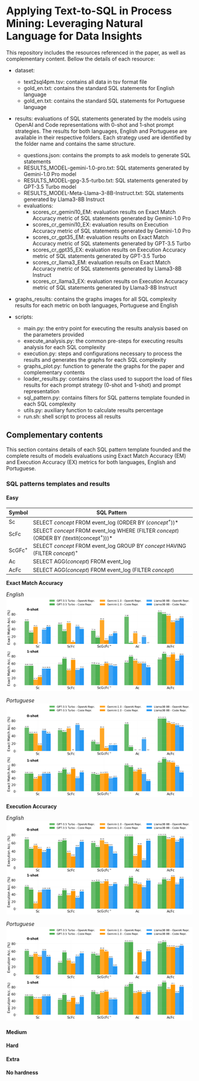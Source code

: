 # Applying Text-to-SQL in Process Mining: Leveraging Natural Language for Data Insights

This repository includes the resources referenced in the paper, as well as complementary content. Bellow the details of each resource:

- dataset: 
    - text2sql4pm.tsv: contains all data in tsv format file
    - gold_en.txt: contains the standard SQL statements for English language
    - gold_en.txt: contains the standard SQL statements for Portuguese language 

- results: evaluations of SQL statements generated by the models using OpenAI and Code representations with 0-shot and 1-shot prompt strategies. The results for both languages, English and Portuguese are available in their respective folders. Each strategy used are identified by the folder name and contains the same structure.
    - questions.json: contains the prompts to ask models to generate SQL statements
    - RESULTS_MODEL-gemini-1.0-pro.txt: SQL statements generated by Gemini-1.0 Pro model
    - RESULTS_MODEL-gpg-3.5-turbo.txt: SQL statements generated by GPT-3.5 Turbo model
    - RESULTS_MODEL-Meta-Llama-3-8B-Instruct.txt: SQL statements generated by Llama3-8B Instruct
    - evaluations:
        - scores_cr_gemini10_EM: evaluation results on Exact Match Accuracy metric of SQL statements generated by Gemini-1.0 Pro 
        - scores_cr_gemini10_EX: evaluation results on Execution Accuracy metric of SQL statements generated by Gemini-1.0 Pro 
        - scores_cr_gpt35_EM: evaluation results on Exact Match Accuracy metric of SQL statements generated by GPT-3.5 Turbo 
        - scores_cr_gpt35_EX: evaluation results on Execution Accuracy metric of SQL statements generated by GPT-3.5 Turbo 
        - scores_cr_llama3_EM: evaluation results on Exact Match Accuracy metric of SQL statements generated by Llama3-8B Instruct
        - scores_cr_llama3_EX: evaluation results on Execution Accuracy metric of SQL statements generated by Llama3-8B Instruct

- graphs_results: contains the graphs images for all SQL complexity results for each metric on both languages, Portuguese and English

- scripts:
    - main.py: the entry point for executing the results analysis based on the parameters provided
    - execute_analysis.py: the common pre-steps for executing results analysis for each SQL complexity
    - execution.py: steps and configurations necessary to process the results and generates the graphs for each SQL complexity
    - graphs_plot.py: function to generate the graphs for the paper and complementary contents
    - loader_results.py: contains the class used to support the load of files results for each prompt strategy (0-shot and 1-shot) and prompt representation
    - sql_pattern.py: contains filters for SQL patterns template founded in each SQL complexity 
    - utils.py: auxiliary function to calculate results percentage
    - run.sh: shell script to process all results

## Complementary contents

This section contains details of each SQL pattern template founded and the complete results of models evaluations using Exact Match Accuracy (EM) and Execution Accuracy (EX) metrics for both languages, English and Portuguese.

### SQL patterns templates and results

#### Easy
|  Symbol   |                                           SQL Pattern                                                       |
|-----------|-------------------------------------------------------------------------------------------------------------|
| Sc        | SELECT *concept* FROM event\_log (ORDER BY (*concept$^+$*))*                                  |
| ScFc      | SELECT *concept* FROM event\_log WHERE (FILTER *concept*) (ORDER BY (\textit{concept$^+$}))*  | 
| ScGFc$^+$ | SELECT *concept* FROM event\_log GROUP BY *concept* HAVING (FILTER *concept*)$^+$      |
| Ac        | SELECT AGG(*concept*) FROM event\_log                                                                |           
| AcFc      | SELECT AGG(*concept*) FROM event\_log (FILTER *concept*)                                      |

**Exact Match Accuracy**

*English*
![My Image](graphs_results/results_easy_EM.png)

*Portuguese*
![My Image](graphs_results/results_easy_EM_pt.png)

**Execution Accuracy**

*English*
![My Image](graphs_results/results_easy_EX.png)

*Portuguese*
![My Image](graphs_results/results_easy_EX_pt.png)

#### Medium

#### Hard

#### Extra

#### No hardness






